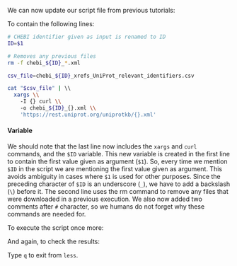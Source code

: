 <script>
import Execute from "$components/Execute.svelte";
</script>

We can now update our script file from previous tutorials:

<Execute command="nano getproteins.sh" />

To contain the following lines:

```bash
# CHEBI identifier given as input is renamed to ID
ID=$1

# Removes any previous files
rm -f chebi_${ID}_*.xml

csv_file=chebi_${ID}_xrefs_UniProt_relevant_identifiers.csv

cat "$csv_file" | \\
  xargs \\
    -I {} curl \\
    -o chebi_${ID}_{}.xml \\
    'https://rest.uniprot.org/uniprotkb/{}.xml'
```

#### Variable

We should note that the last line now includes the `xargs` and `curl` commands, and the `$ID` variable. This new variable is created in the first line to
contain the first value given as argument (`$1`). So, every time we mention
`$ID` in the script we are mentioning the first value given as argument. This
avoids ambiguity in cases where `$1` is used for other purposes. Since the preceding
character of `$ID` is an underscore (`_`), we have to add a backslash (`\`)
before it. The second line uses the rm command to remove any files that were
downloaded in a previous execution. We also now added two comments after
`#` character, so we humans do not forget why these commands are needed
for.

To execute the script once more:

<Execute command="chmod u+x getproteins.sh" />

<Execute command="./getproteins.sh 27732" />

And again, to check the results:

<Execute command="head -n 1 chebi_27732_*.xml | less" />

Type `q` to exit from `less`.
